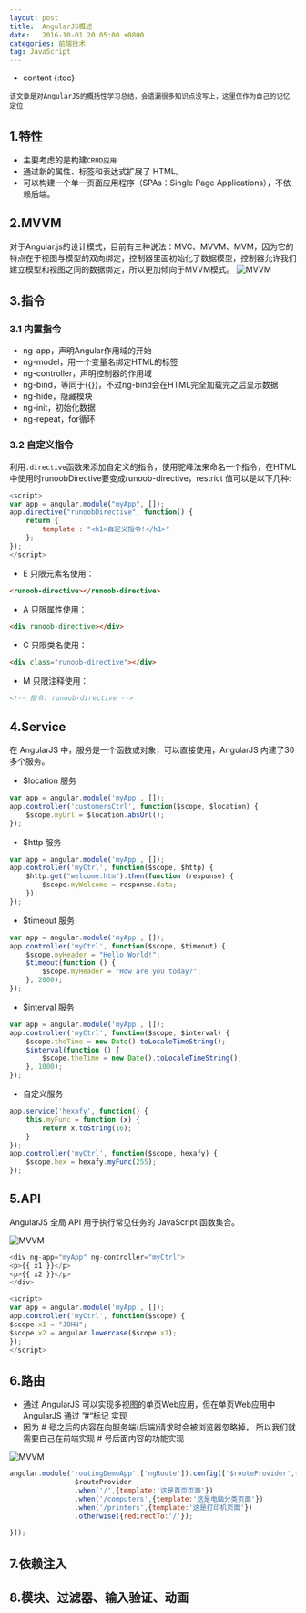 ```yaml
---
layout: post
title:  AngularJS概述
date:   2016-10-01 20:05:00 +0800
categories: 前端技术
tag: JavaScript
---
```


* content
{:toc}


`该文章是对AngularJS的概括性学习总结，会遗漏很多知识点没写上，这里仅作为自己的记忆定位`



## 1.特性

* 主要考虑的是构建`CRUD应用`
* 通过新的属性、标签和表达式扩展了 HTML。
* 可以构建一个单一页面应用程序（SPAs：Single Page Applications），不依赖后端。

## 2.MVVM
对于Angular.js的设计模式，目前有三种说法：MVC、MVVM、MVM，因为它的特点在于视图与模型的双向绑定，控制器里面初始化了数据模型，控制器允许我们建立模型和视图之间的数据绑定，所以更加倾向于MVVM模式。
![MVVM](https://joutaojian.github.io/styles/images/2.png)

## 3.指令

### 3.1 内置指令

* ng-app，声明Angular作用域的开始
* ng-model，用一个变量名绑定HTML的标签
* ng-controller，声明控制器的作用域
* ng-bind，等同于{{}}，不过ng-bind会在HTML完全加载完之后显示数据
* ng-hide，隐藏模块
* ng-init，初始化数据
* ng-repeat，for循环

### 3.2 自定义指令

利用`.directive`函数来添加自定义的指令，使用驼峰法来命名一个指令，在HTML中使用时runoobDirective要变成runoob-directive，restrict 值可以是以下几种:

```javascript
<script>
var app = angular.module("myApp", []);
app.directive("runoobDirective", function() {
    return {
        template : "<h1>自定义指令!</h1>"
    };
});
</script>
```

* E 只限元素名使用：

```html
<runoob-directive></runoob-directive>
```

* A 只限属性使用：

```html
<div runoob-directive></div>
```

* C 只限类名使用：

```html
<div class="runoob-directive"></div>
```

* M 只限注释使用：

```html
<!-- 指令: runoob-directive -->
```


## 4.Service

在 AngularJS 中，服务是一个函数或对象，可以直接使用，AngularJS 内建了30 多个服务。

* $location 服务 

```javascript
var app = angular.module('myApp', []);
app.controller('customersCtrl', function($scope, $location) {
    $scope.myUrl = $location.absUrl();
});
```

* $http 服务

```javascript
var app = angular.module('myApp', []);
app.controller('myCtrl', function($scope, $http) {
    $http.get("welcome.htm").then(function (response) {
        $scope.myWelcome = response.data;
    });
});
```

* $timeout 服务

```javascript
var app = angular.module('myApp', []);
app.controller('myCtrl', function($scope, $timeout) {
    $scope.myHeader = "Hello World!";
    $timeout(function () {
        $scope.myHeader = "How are you today?";
    }, 2000);
});
```

* $interval 服务

```javascript
var app = angular.module('myApp', []);
app.controller('myCtrl', function($scope, $interval) {
    $scope.theTime = new Date().toLocaleTimeString();
    $interval(function () {
        $scope.theTime = new Date().toLocaleTimeString();
    }, 1000);
});
```

* 自定义服务

```javascript
app.service('hexafy', function() {
    this.myFunc = function (x) {
        return x.toString(16);
    }
});
app.controller('myCtrl', function($scope, hexafy) {
    $scope.hex = hexafy.myFunc(255);
});
```



## 5.API

AngularJS 全局 API 用于执行常见任务的 JavaScript 函数集合。

![MVVM](https://joutaojian.github.io/styles/images/3.jpg)

```javascript
<div ng-app="myApp" ng-controller="myCtrl">
<p>{{ x1 }}</p>
<p>{{ x2 }}</p>
</div>

<script>
var app = angular.module('myApp', []);
app.controller('myCtrl', function($scope) {
$scope.x1 = "JOHN";
$scope.x2 = angular.lowercase($scope.x1);
});
</script>
```

## 6.路由

* 通过 AngularJS 可以实现多视图的单页Web应用，但在单页Web应用中 AngularJS 通过 ”#“标记 实现
* 因为 # 号之后的内容在向服务端(后端)请求时会被浏览器忽略掉， 所以我们就需要自己在前端实现 # 号后面内容的功能实现

![MVVM](https://joutaojian.github.io/styles/images/4.png)

```javascript
angular.module('routingDemoApp',['ngRoute']).config(['$routeProvider',function($routeProvider){
                $routeProvider
                .when('/',{template:'这是首页页面'})
                .when('/computers',{template:'这是电脑分类页面'})
                .when('/printers',{template:'这是打印机页面'})
                .otherwise({redirectTo:'/'});
                
}]);
```

## 7.依赖注入

## 8.模块、过滤器、输入验证、动画